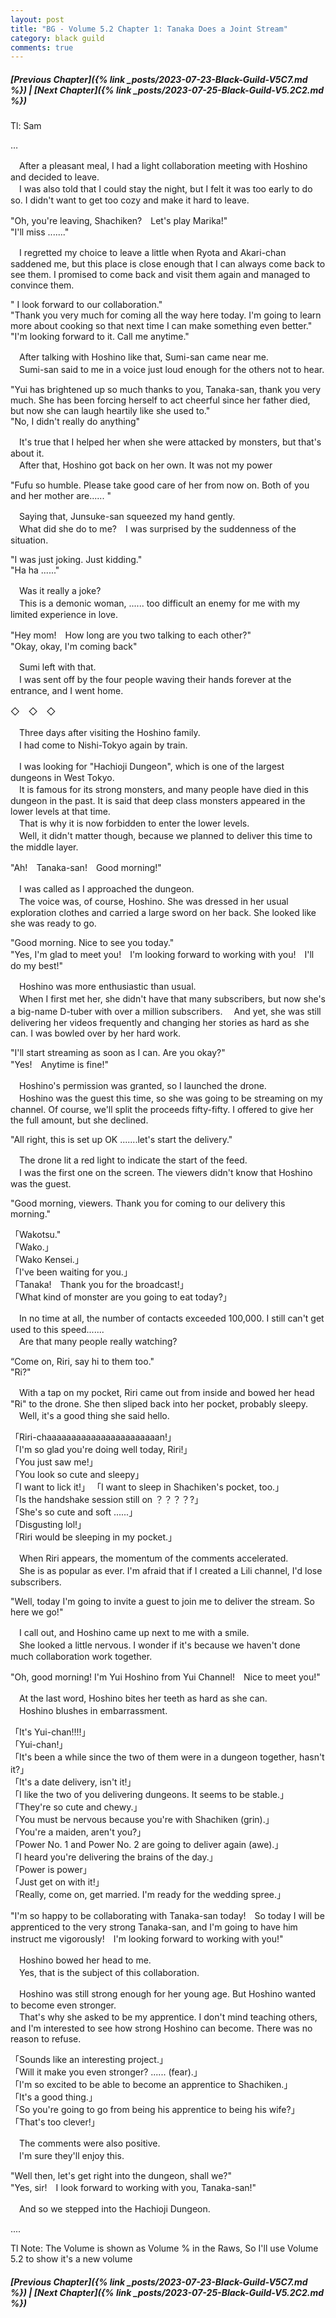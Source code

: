 ```yaml
---
layout: post
title: "BG - Volume 5.2 Chapter 1: Tanaka Does a Joint Stream"
category: black guild
comments: true
---
```


##### [Previous Chapter]({% link _posts/2023-07-23-Black-Guild-V5C7.md %}) \| [Next Chapter]({% link _posts/2023-07-25-Black-Guild-V5.2C2.md %})
 

 Tl: Sam

…


　After a pleasant meal, I had a light collaboration meeting with Hoshino and decided to leave.   
　I was also told that I could stay the night, but I felt it was too early to do so. I didn't want to get too cozy and make it hard to leave.
<!--more-->

"Oh, you're leaving, Shachiken?　Let's play Marika!"   
"I'll miss ......."

　I regretted my choice to leave a little when Ryota and Akari-chan saddened me, but this place is close enough that I can always come back to see them. I promised to come back and visit them again and managed to convince them.

" I look forward to our collaboration."   
"Thank you very much for coming all the way here today. I'm going to learn more about cooking so that next time I can make something even better."   
"I'm looking forward to it. Call me anytime."

　After talking with Hoshino like that, Sumi-san came near me.   
　Sumi-san said to me in a voice just loud enough for the others not to hear.

"Yui has brightened up so much thanks to you, Tanaka-san, thank you very much. She has been forcing herself to act cheerful since her father died, but now she can laugh heartily like she used to."   
"No, I didn't really do anything"

　It's true that I helped her when she were attacked by monsters, but that's about it.   
　After that, Hoshino got back on her own. It was not my power 

"Fufu so humble. Please take good care of her from now on. Both of you and her mother are...... "

　Saying that, Junsuke-san squeezed my hand gently.   
　What did she do to me?　I was surprised by the suddenness of the situation.

"I was just joking. Just kidding."   
"Ha ha ......"

　Was it really a joke?   
　This is a demonic woman, ...... too difficult an enemy for me with my limited experience in love.

"Hey mom!　How long are you two talking to each other?"   
"Okay, okay, I'm coming back"

　Sumi left with that.   
　I was sent off by the four people waving their hands forever at the entrance, and I went home.

◇　◇　◇ 

　Three days after visiting the Hoshino family.   
　I had come to Nishi-Tokyo again by train.

　I was looking for "Hachioji Dungeon", which is one of the largest dungeons in West Tokyo.   
　It is famous for its strong monsters, and many people have died in this dungeon in the past. It is said that deep class monsters appeared in the lower levels at that time.   
　That is why it is now forbidden to enter the lower levels.     
　Well, it didn't matter though, because we planned to deliver this time to the middle layer.

"Ah!　Tanaka-san!　Good morning!"

　I was called as I approached the dungeon.   
　The voice was, of course, Hoshino. She was dressed in her usual exploration clothes and carried a large sword on her back. She looked like she was ready to go.

"Good morning. Nice to see you today."   
"Yes, I'm glad to meet you!　I'm looking forward to working with you!　I'll do my best!"

　Hoshino was more enthusiastic than usual.   
　When I first met her, she didn't have that many subscribers, but now she's a big-name D-tuber with over a million subscribers.
　And yet, she was still delivering her videos frequently and changing her stories as hard as she can. I was bowled over by her hard work.

"I'll start streaming as soon as I can. Are you okay?"   
"Yes!　Anytime is fine!"

　Hoshino's permission was granted, so I launched the drone.   
　Hoshino was the guest this time, so she was going to be streaming on my channel. Of course, we'll split the proceeds fifty-fifty. I offered to give her the full amount, but she declined.

"All right, this is set up OK .......let's start the delivery."

　The drone lit a red light to indicate the start of the feed.   
　I was the first one on the screen. The viewers didn't know that Hoshino was the guest.

"Good morning, viewers. Thank you for coming to our delivery this morning."

「Wakotsu."   
「Wako.」   
「Wako Kensei.」   
「I've been waiting for you.」   
「Tanaka!　Thank you for the broadcast!」   
「What kind of monster are you going to eat today?」

　In no time at all, the number of contacts exceeded 100,000. I still can't get used to this speed.......   
　Are that many people really watching?

“Come on, Riri, say hi to them too."   
"Ri?"

　With a tap on my pocket, Riri came out from inside and bowed her head "Ri" to the drone. She then sliped back into her pocket, probably sleepy.   
　Well, it's a good thing she said hello.

「Riri-chaaaaaaaaaaaaaaaaaaaaaaan!」   
「I'm so glad you're doing well today, Riri!」   
「You just saw me!」   
「You look so cute and sleepy」   
「I want to lick it!」
「I want to sleep in Shachiken's pocket, too.」   
「Is the handshake session still on ？？？？?」   
「She's so cute and soft ......」   
「Disgusting lol!」  
「Riri would be sleeping in my pocket.」

　When Riri appears, the momentum of the comments accelerated.   
　She is as popular as ever. I'm afraid that if I created a Lili channel, I'd lose subscribers.

"Well, today I'm going to invite a guest to join me to deliver the stream. So here we go!"

　I call out, and Hoshino came up next to me with a smile.   
　She looked a little nervous. I wonder if it's because we haven't done much collaboration work together.

"Oh, good morning! I'm Yui Hoshino from Yui Channel!　Nice to meet you!"

　At the last word, Hoshino bites her teeth as hard as she can.   
　Hoshino blushes in embarrassment.

「It's Yui-chan!!!!」   
「Yui-chan!」   
「It's been a while since the two of them were in a dungeon together, hasn't it?」   
「It's a date delivery, isn't it!」   
「I like the two of you delivering dungeons. It seems to be stable.」   
「They're so cute and chewy.」   
「You must be nervous because you're with Shachiken (grin).」   
「You're a maiden, aren't you?」   
「Power No. 1 and Power No. 2 are going to deliver again (awe).」   
「I heard you're delivering the brains of the day.」   
「Power is power」   
「Just get on with it!」   
「Really, come on, get married. I'm ready for the wedding spree.」   

"I'm so happy to be collaborating with Tanaka-san today!　So today I will be apprenticed to the very strong Tanaka-san, and I'm going to have him instruct me vigorously!　I'm looking forward to working with you!"

　Hoshino bowed her head to me.   
　Yes, that is the subject of this collaboration.

　Hoshino was still strong enough for her young age. But Hoshino wanted to become even stronger.   
　That's why she asked to be my apprentice. I don't mind teaching others, and I'm interested to see how strong Hoshino can become. There was no reason to refuse.

「Sounds like an interesting project.」   
「Will it make you even stronger? ...... (fear).」   
「I'm so excited to be able to become an apprentice to Shachiken.」   
「It's a good thing.」   
「So you're going to go from being his apprentice to being his wife?」   
「That's too clever!」   

　The comments were also positive.   
　I'm sure they'll enjoy this.

"Well then, let's get right into the dungeon, shall we?"   
"Yes, sir!　I look forward to working with you, Tanaka-san!"

　And so we stepped into the Hachioji Dungeon.


....


Tl Note: The Volume is shown as Volume % in the Raws, So I'll use Volume 5.2 to show it's a new volume

##### [Previous Chapter]({% link _posts/2023-07-23-Black-Guild-V5C7.md %}) \| [Next Chapter]({% link _posts/2023-07-25-Black-Guild-V5.2C2.md %})